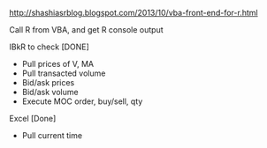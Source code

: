 http://shashiasrblog.blogspot.com/2013/10/vba-front-end-for-r.html

Call R from VBA, and get R console output


IBkR to check [DONE]
- Pull prices of V, MA
- Pull transacted volume
- Bid/ask prices
- Bid/ask volume
- Execute MOC order, buy/sell, qty

Excel [Done]
- Pull current time

